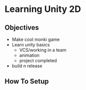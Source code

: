 # Learning Unity 2D

## Objectives
- Make cool monki game
- Learn unity basics
  - VCS/working in a team
  - animation
  - project completed
- build n release

## How To Setup
